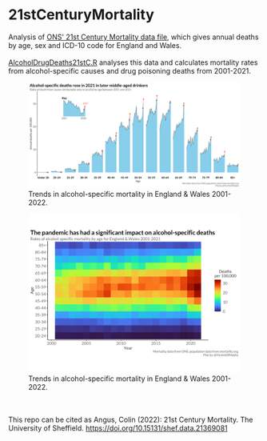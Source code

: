 # 21stCenturyMortality
Analysis of [ONS' 21st Century Mortality data file](https://www.ons.gov.uk/peoplepopulationandcommunity/birthsdeathsandmarriages/deaths/datasets/the21stcenturymortalityfilesdeathsdataset), which gives annual deaths by age, sex and ICD-10 code for England and Wales.
<br><br>
[AlcoholDrugDeaths21stC.R](https://github.com/VictimOfMaths/21stCenturyMortality/blob/main/AlcoholDrugDeaths21stC.R) analyses this data and calculates mortality rates from alcohol-specific causes and drug poisoning deaths from 2001-2021.
<figure>
<img src="https://github.com/VictimOfMaths/21stCenturyMortality/blob/main/ASDEWProvisional22xAgev2.png" alt="Changes in alcohol-specific deaths by age in 2022."/>
<figure-caption>Trends in alcohol-specific mortality in England & Wales 2001-2022.</figure-caption>
</figure>
<figure>
<img src="https://github.com/VictimOfMaths/21stCenturyMortality/blob/main/ASDEW21stC22xAgeLexis.png" alt="Changes in alcohol-specific deaths by age in 2022."/>
<figure-caption>Trends in alcohol-specific mortality in England & Wales 2001-2022.</figure-caption>
</figure>

<br><br>
This repo can be cited as Angus, Colin (2022): 21st Century Mortality. The University of Sheffield. https://doi.org/10.15131/shef.data.21369081
